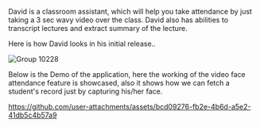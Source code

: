 David is a classroom assistant, which will help you take attendance by just taking a 3 sec wavy video over the class. David also has abilities to transcript lectures and extract summary of the lecture.


Here is how David looks in his initial release..

![Group 10228](https://github.com/user-attachments/assets/b7a3d233-0b03-44d1-84dc-8d8c72f43a9c)

Below is the Demo of the application, here the working of the video face attendance feature is showcased, also it shows how we can fetch a student's record just by capturing his/her face.


https://github.com/user-attachments/assets/bcd09276-fb2e-4b6d-a5e2-41db5c4b57a9

